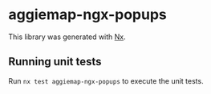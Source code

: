 # aggiemap-ngx-popups

This library was generated with [Nx](https://nx.dev).

## Running unit tests

Run `nx test aggiemap-ngx-popups` to execute the unit tests.
